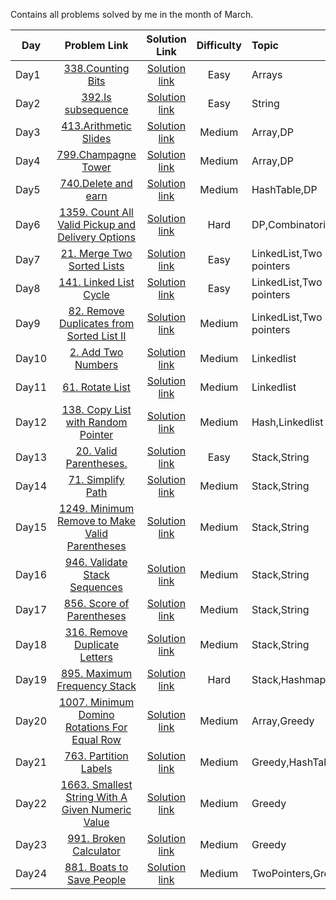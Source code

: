 Contains all problems solved by me in the month of March.

| Day           | Problem Link                                 |           Solution Link               |Difficulty          |Topic |Language Used|
| ------------- |:--------------------------------------------:| :------------------------------------:|:------------------:|:------------|:--------|
| Day1          |  [338.Counting Bits](https://leetcode.com/problems/counting-bits/) | [Solution link](https://github.com/ritikjain833/Leetcode_Solved_Problems/blob/main/LeetcodeDailyMarchChallenge/338.Counting_bits.cpp) |  Easy|Arrays|C++|
|Day2           | [392.Is subsequence](https://leetcode.com/problems/is-subsequence/) | [Solution link](https://github.com/ritikjain833/Leetcode_Solved_Problems/blob/main/LeetcodeDailyMarchChallenge/392.IsSubsequence.cpp)    |Easy|  String|C++|
|Day3           | [413.Arithmetic Slides](https://leetcode.com/problems/arithmetic-slices/) | [Solution link](https://github.com/ritikjain833/Leetcode_Solved_Problems/blob/main/LeetcodeDailyMarchChallenge/413.%20ArithmeticSlides.cpp)    |Medium|  Array,DP|C++|
|Day4           | [799.Champagne Tower](https://leetcode.com/problems/champagne-tower/) | [Solution link](https://github.com/ritikjain833/Leetcode_Solved_Problems/blob/main/LeetcodeDailyMarchChallenge/799.ChampagneTower.py)    |Medium|  Array,DP|Python|
|Day5           | [740.Delete and earn](https://leetcode.com/problems/delete-and-earn/) | [Solution link](https://github.com/ritikjain833/Leetcode_Solved_Problems/blob/main/LeetcodeDailyMarchChallenge/740.DeleteandEarn.py)    |Medium|  HashTable,DP|Python|
|Day6           | [1359. Count All Valid Pickup and Delivery Options](https://leetcode.com/problems/count-all-valid-pickup-and-delivery-options/) | [Solution link](https://github.com/ritikjain833/Leetcode_Solved_Problems/blob/main/LeetcodeDailyMarchChallenge/1359.%20Count%20All%20Valid%20Pickup%20and%20Delivery%20Options.py)    |Hard|  DP,Combinatorics|Python|
|Day7           | [21. Merge Two Sorted Lists](https://leetcode.com/problems/merge-two-sorted-lists/) | [Solution link](https://github.com/ritikjain833/Leetcode_Solved_Problems/blob/main/LeetcodeDailyMarchChallenge/21.%20Merge%20Two%20Sorted%20Lists.py)    |Easy|  LinkedList,Two pointers|Python|
|Day8           | [141. Linked List Cycle](https://leetcode.com/problems/linked-list-cycle/) | [Solution link](https://github.com/ritikjain833/Leetcode_Solved_Problems/blob/main/LeetcodeDailyMarchChallenge/141.%20Linked%20List%20Cycle.cpp)    |Easy|  LinkedList,Two pointers|C++|
|Day9           | [82. Remove Duplicates from Sorted List II](https://leetcode.com/problems/remove-duplicates-from-sorted-list-ii/) | [Solution link](https://github.com/ritikjain833/Leetcode_Solved_Problems/blob/main/LeetcodeDailyMarchChallenge/82.%20Remove%20Duplicates%20from%20Sorted%20List%20II.py)    |Medium|  LinkedList,Two pointers|Python|
|Day10       | [2. Add Two Numbers](https://leetcode.com/problems/add-two-numbers/) | [Solution link](https://github.com/ritikjain833/Leetcode_Solved_Problems/blob/main/LinkedList/2.%20Add%20Two%20Numbers.py) |  Medium|Linkedlist| Python|
|Day11       | [61. Rotate List](https://leetcode.com/problems/rotate-list/) | [Solution link](https://github.com/ritikjain833/Leetcode_Solved_Problems/blob/main/LinkedList/61.%20Rotate%20List.py) |  Medium|Linkedlist| Python|
|Day12      | [138. Copy List with Random Pointer](https://leetcode.com/problems/copy-list-with-random-pointer/) | [Solution link](https://github.com/ritikjain833/Leetcode_Solved_Problems/blob/main/LinkedList/138.%20Copy%20List%20with%20Random%20Pointer.py) |  Medium|Hash,Linkedlist| Python|
|Day13      | [20. Valid Parentheses.](https://leetcode.com/problems/valid-parentheses/) | [Solution link](https://github.com/ritikjain833/Leetcode_Solved_Problems/blob/main/LeetcodeDailyMarchChallenge/20.%20Valid%20Parentheses.py) |  Easy|Stack,String| Python|
|Day14      | [71. Simplify Path](https://leetcode.com/problems/simplify-path/) | [Solution link](https://github.com/ritikjain833/Leetcode_Solved_Problems/blob/main/LeetcodeDailyMarchChallenge/71.%20Simplify%20Path.py) |  Medium|Stack,String| Python|
|Day15     | [1249. Minimum Remove to Make Valid Parentheses](https://leetcode.com/problems/minimum-remove-to-make-valid-parentheses/) | [Solution link](https://github.com/ritikjain833/Leetcode_Solved_Problems/blob/main/LeetcodeDailyMarchChallenge/1249.%20Minimum%20Remove%20to%20Make%20Valid%20Parentheses.py) |  Medium|Stack,String| Python|
|Day16     | [946. Validate Stack Sequences](https://leetcode.com/problems/validate-stack-sequences/) | [Solution link](https://github.com/ritikjain833/Leetcode_Solved_Problems/blob/main/LeetcodeDailyMarchChallenge/946.%20Validate%20Stack%20Sequences.cpp) |  Medium|Stack,String| C++|
|Day17    | [856. Score of Parentheses](https://leetcode.com/problems/score-of-parentheses/) | [Solution link](https://github.com/ritikjain833/Leetcode_Solved_Problems/blob/main/LeetcodeDailyMarchChallenge/856.%20Score%20of%20Parentheses.py) |  Medium|Stack,String| Python|
|Day18    | [316. Remove Duplicate Letters](https://leetcode.com/problems/remove-duplicate-letters/) | [Solution link](https://github.com/ritikjain833/Leetcode_Solved_Problems/blob/main/Stack/316.%20Remove%20Duplicate%20Letters.py) |  Medium|Stack,String| Python|
|Day19    | [895. Maximum Frequency Stack](https://leetcode.com/problems/maximum-frequency-stack/) | [Solution link](https://github.com/ritikjain833/Leetcode_Solved_Problems/blob/main/Stack/895.%20Maximum%20Frequency%20Stack.py) |  Hard|Stack,Hashmap| Python|
|Day20    | [1007. Minimum Domino Rotations For Equal Row](https://leetcode.com/problems/minimum-domino-rotations-for-equal-row/) | [Solution link](https://github.com/ritikjain833/Leetcode_Solved_Problems/blob/main/Greedy/1007.%20Minimum%20Domino%20Rotations%20For%20Equal%20Row.py) |  Medium|Array,Greedy| Python|
|Day21   | [763. Partition Labels](https://leetcode.com/problems/partition-labels/) | [Solution link](https://github.com/ritikjain833/Leetcode_Solved_Problems/blob/main/Greedy/763.%20Partition%20Labels.py) |  Medium|Greedy,HashTable| Python|
|Day22   | [1663. Smallest String With A Given Numeric Value](https://leetcode.com/problems/smallest-string-with-a-given-numeric-value/) | [Solution link](https://github.com/ritikjain833/Leetcode_Solved_Problems/blob/main/Greedy/1663.%20Smallest%20String%20With%20A%20Given%20Numeric%20Value.py) |  Medium|Greedy| Python|
|Day23   | [991. Broken Calculator](https://leetcode.com/problems/broken-calculator/) | [Solution link](https://github.com/ritikjain833/Leetcode_Solved_Problems/blob/main/991-broken-calculator/991-broken-calculator.py) |  Medium|Greedy| Python|
|Day24   | [881. Boats to Save People](https://leetcode.com/problems/boats-to-save-people/) | [Solution link](https://github.com/ritikjain833/Leetcode_Solved_Problems/blob/main/881-boats-to-save-people/881-boats-to-save-people.py) |  Medium|TwoPointers,Greedy| Python|
